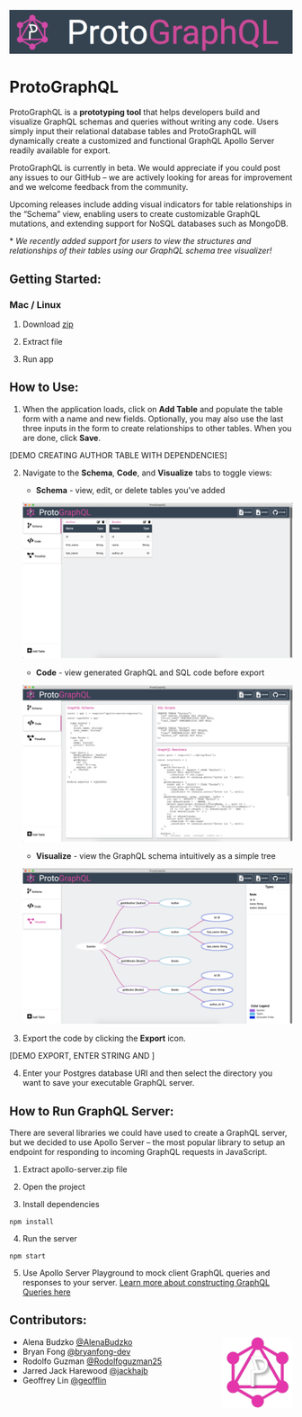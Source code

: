 <p align="center" ><img src="public/assets/pictures/ProtographQLBanner.png" width="750px"></p>

# ProtoGraphQL

ProtoGraphQL is a **prototyping tool** that helps developers build and visualize GraphQL schemas and queries without writing any code. Users simply input their relational database tables and ProtoGraphQL will dynamically create a customized and functional GraphQL Apollo Server readily available for export.

ProtoGraphQL is currently in beta. We would appreciate if you could post any issues to our GitHub – we are actively looking for areas for improvement and we welcome feedback from the community.

Upcoming releases include adding visual indicators for table relationships in the “Schema” view, enabling users to create customizable GraphQL mutations, and extending support for NoSQL databases such as MongoDB.

\* *We recently added support for users to view the structures and relationships of their tables using our GraphQL schema tree visualizer!*

## Getting Started:

### Mac / Linux

1. Download [zip](INSERTURLHERE)

2. Extract file

3. Run app

## How to Use:

1.	When the application loads, click on **Add Table** and populate the table form with a name and new fields. Optionally, you may also use the last three inputs in the form to create relationships to other tables. When you are done, click **Save**.

[DEMO CREATING AUTHOR TABLE WITH DEPENDENCIES]

2.	Navigate to the **Schema**, **Code**, and **Visualize** tabs to toggle views:
    * **Schema** - view, edit, or delete tables you've added
    
    <kbd><img src="public/assets/pictures/Schema_Screenshot.png"></kbd>
    
    * **Code** - view generated GraphQL and SQL code before export
    
    <kbd><img src="public/assets/pictures/Code_Screenshot.png"></kbd>
    
    * **Visualize** - view the GraphQL schema intuitively as a simple tree
    
    <kbd><img src="public/assets/pictures/Visualizer_Screenshot.png"></kbd>

3.	Export the code by clicking the **Export** icon. 

   [DEMO EXPORT, ENTER STRING AND ]

4. Enter your Postgres database URI and then select the directory you want to save your executable GraphQL server.

## How to Run GraphQL Server:

There are several libraries we could have used to create a GraphQL server, but we decided to use Apollo Server – the most popular library to setup an endpoint for responding to incoming GraphQL requests in JavaScript.

1.	Extract apollo-server.zip file 

2. Open the project 

3.	Install dependencies 
  ```
  npm install
  ```

4.	Run the server
  ```
  npm start
  ```

5.	Use Apollo Server Playground to mock client GraphQL queries and responses to your server. [Learn more about constructing GraphQL Queries here](https://graphql.org/learn/queries/)

## Contributors:

<img align="right" src="public/assets/pictures/icon/icon.png" width="125px">

- Alena Budzko [@AlenaBudzko](https://github.com/AlenaBudzko) 
- Bryan Fong [@bryanfong-dev](https://github.com/bryanfong-dev)
- Rodolfo Guzman [@Rodolfoguzman25](https://github.com/Rodolfoguzman25)
- Jarred Jack Harewood [@jackhajb](https://github.com/jackhajb)
- Geoffrey Lin [@geofflin](https://github.com/geofflin)

